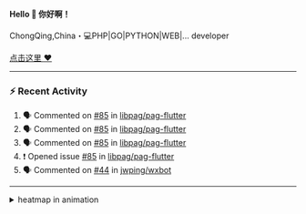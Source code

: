 
<!--
<img align="right" width="320" src="https://github-readme-stats.vercel.app/api?username=sunsgneayo&show_icons=true&text_color=24292e&bg_color=f7f4ed&hide_title=false" />
-->

#### Hello 👋 你好啊！

ChongQing,China・💻PHP|GO|PYTHON|WEB|... developer 


[点击这里 :heart:](https://github.com/sunsgneayo)


---

### :zap: Recent Activity
<!--START_SECTION:activity-->
1. 🗣 Commented on [#85](https://github.com/libpag/pag-flutter/issues/85#issuecomment-3153371847) in [libpag/pag-flutter](https://github.com/libpag/pag-flutter)
2. 🗣 Commented on [#85](https://github.com/libpag/pag-flutter/issues/85#issuecomment-3153077770) in [libpag/pag-flutter](https://github.com/libpag/pag-flutter)
3. 🗣 Commented on [#85](https://github.com/libpag/pag-flutter/issues/85#issuecomment-3153077007) in [libpag/pag-flutter](https://github.com/libpag/pag-flutter)
4. ❗ Opened issue [#85](https://github.com/libpag/pag-flutter/issues/85) in [libpag/pag-flutter](https://github.com/libpag/pag-flutter)
5. 🗣 Commented on [#44](https://github.com/jwping/wxbot/issues/44#issuecomment-3047246420) in [jwping/wxbot](https://github.com/jwping/wxbot)
<!--END_SECTION:activity-->

---



<details>
<summary> heatmap in animation</summary>

[![github contribution grid snake animation](https://raw.githubusercontent.com/sunsgneayo/sunsgneayo/input/github-contribution-grid-snake.svg)](https://github.com/sunsgneayo)

</details>


<!--
 <details>

  <summary>contributions in 3D</summary>

 ![](https://raw.githubusercontent.com/sunsgneayo/sunsgneayo/profile-3d-contrib/profile-green.svg#gh-light-mode-only)
  ![](https://raw.githubusercontent.com/sunsgneayo/sunsgneayo/profile-3d-contrib/profile-night-green.svg#gh-dark-mode-only)

 </details>
 </p>
-->


